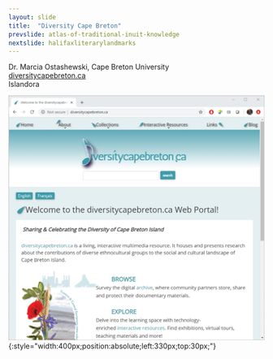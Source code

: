 ```yaml
---
layout: slide
title:  "Diversity Cape Breton"
prevslide: atlas-of-traditional-inuit-knowledge
nextslide: halifaxliterarylandmarks
---
```

Dr. Marcia Ostashewski, Cape Breton University<br/>
[diversitycapebreton.ca](http://diversitycapebreton.ca/)<br/>
Islandora

![](/assets/diversitycb-site.png){:style="width:400px;position:absolute;left:330px;top:30px;"}